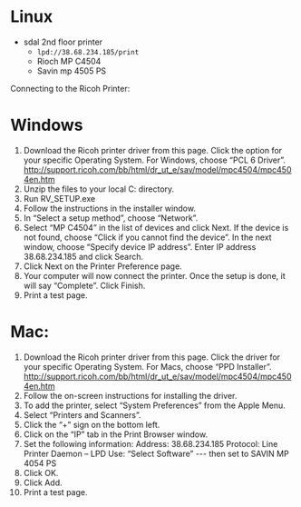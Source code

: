 # Linux
- sdal 2nd floor printer
    - `lpd://38.68.234.185/print`
    - Rioch MP C4504
    - Savin mp 4505 PS

Connecting to the Ricoh Printer: 

# Windows
1. Download the Ricoh printer driver from this page. Click the option for your specific Operating System. For Windows, choose “PCL 6 Driver”.
http://support.ricoh.com/bb/html/dr_ut_e/sav/model/mpc4504/mpc4504en.htm
2. Unzip the files to your local C: directory. 
3. Run RV_SETUP.exe
4. Follow the instructions in the installer window. 
5. In “Select a setup method”, choose “Network”. 
6. Select “MP C4504” in the list of devices and click Next. If the device is not found, choose “Click if you cannot find the device”. In the next window, choose “Specify device IP address”. Enter IP address 38.68.234.185 and click Search. 
7. Click Next on the Printer Preference page. 
8. Your computer will now connect the printer. Once the setup is done, it will say “Complete”. Click Finish.  
9. Print a test page. 

# Mac: 
1. Download the Ricoh printer driver from this page. Click the driver for your specific Operating System. For Macs, choose “PPD Installer”. 
http://support.ricoh.com/bb/html/dr_ut_e/sav/model/mpc4504/mpc4504en.htm
2. Follow the on-screen instructions for installing the driver. 
3. To add the printer, select “System Preferences” from the Apple Menu. 
4. Select “Printers and Scanners”. 
5. Click the “+” sign on the bottom left. 
6. Click on the “IP” tab in the Print Browser window. 
7. Set the following information: 
Address: 38.68.234.185
Protocol: Line Printer Daemon – LPD
Use: “Select Software” --- then set to SAVIN MP 4054 PS
8. Click OK. 
9. Click Add. 
10. Print a test page. 
